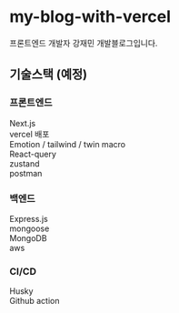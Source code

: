 # my-blog-with-vercel

프론트엔드 개발자 강재민 개발블로그입니다.

## 기술스택 (예정)
### 프론트엔드
Next.js <br/>
vercel 배포 <br/>
Emotion / tailwind / twin macro <br/>
React-query <br/>
zustand <br/>
postman <br/>

### 백엔드
Express.js <br/>
mongoose <br/>
MongoDB <br/>
aws <br/>

### CI/CD
Husky <br/>
Github action <br/>
